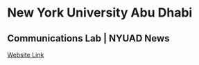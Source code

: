 # New York University Abu Dhabi
## Communications Lab | NYUAD News

[Website Link](https://basil-ahmed.github.io/CommunicationsLab/NYUADNews/)
